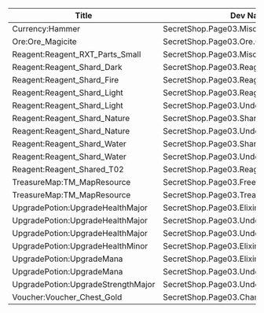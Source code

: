 | Title | Dev Name | Quantity | Currency |  Price |
| ----- | -------- | -------- | -------- |  ----- |
| Currency:Hammer | SecretShop.Page03.Misc.17 | 8 | Gems | 5 |
| Ore:Ore_Magicite | SecretShop.Page03.Ore.04 | 3 | Gems | 10 |
| Reagent:Reagent_RXT_Parts_Small | SecretShop.Page03.Misc.18 | 1 | Currency:Gold | 50000 |
| Reagent:Reagent_Shard_Dark | SecretShop.Page03.Reagent.42 | 1 | Currency:Gold | 255000 |
| Reagent:Reagent_Shard_Fire | SecretShop.Page03.Reagent.37 | 1 | Currency:Gold | 255000 |
| Reagent:Reagent_Shard_Light | SecretShop.Page03.Reagent.58 | 1 | Gems | 170 |
| Reagent:Reagent_Shard_Light | SecretShop.Page03.UnderworldTrader.46 | 1 | Gems | 170 |
| Reagent:Reagent_Shard_Nature | SecretShop.Page03.Shard.19 | 1 | Gems | 170 |
| Reagent:Reagent_Shard_Nature | SecretShop.Page03.UnderworldTrader.47 | 1 | Gems | 170 |
| Reagent:Reagent_Shard_Water | SecretShop.Page03.Shard.20 | 1 | Gems | 170 |
| Reagent:Reagent_Shard_Water | SecretShop.Page03.UnderworldTrader.50 | 1 | Gems | 140 |
| Reagent:Reagent_Shared_T02 | SecretShop.Page03.Reagent.54 | 10 | Gems | 1 |
| TreasureMap:TM_MapResource | SecretShop.Page03.Free.21 | 8 | Currency:Gold | 0 |
| TreasureMap:TM_MapResource | SecretShop.Page03.TreasureMap.13 | 10 | Gems | 10 |
| UpgradePotion:UpgradeHealthMajor | SecretShop.Page03.Elixir.11 | 5 | Currency:Gold | 42500 |
| UpgradePotion:UpgradeHealthMajor | SecretShop.Page03.UnderworldTrader.32 | 10 | Gems | 21 |
| UpgradePotion:UpgradeHealthMajor | SecretShop.Page03.UnderworldTraderGold.07 | 6 | Currency:Gold | 35000 |
| UpgradePotion:UpgradeHealthMinor | SecretShop.Page03.Elixir.17 | 15 | Gems | 4 |
| UpgradePotion:UpgradeMana | SecretShop.Page03.Elixir.18 | 2 | Gems | 85 |
| UpgradePotion:UpgradeMana | SecretShop.Page03.UnderworldTrader.34 | 2 | Gems | 70 |
| UpgradePotion:UpgradeStrengthMajor | SecretShop.Page03.UnderworldTraderGold.09 | 6 | Currency:Gold | 35000 |
| Voucher:Voucher_Chest_Gold | SecretShop.Page03.CharShard.17 | 1 | Currency:Gold | 7500000 |
